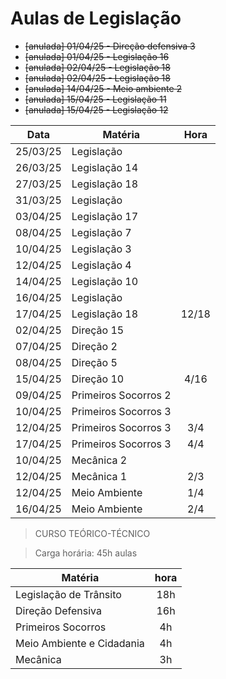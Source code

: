 # Aulas de Legislação

- ~~[anulada] 01/04/25 - Direção defensiva 3~~
- ~~[anulada] 01/04/25 - Legislação 16~~
- ~~[anulada] 02/04/25 - Legislação 18~~
- ~~[anulada] 02/04/25 - Legislação 18~~
- ~~[anulada] 14/04/25 - Meio ambiente 2~~
- ~~[anulada] 15/04/25 -  Legislação 11~~
- ~~[anulada] 15/04/25 -  Legislação 12~~

  
| Data     | Matéria              | Hora  |
| -------- | -------------------- | :---: |
| 25/03/25 | Legislação           |       |
| 26/03/25 | Legislação 14        |       |
| 27/03/25 | Legislação 18        |       |
| 31/03/25 | Legislação           |       |
| 03/04/25 | Legislação 17        |       |
| 08/04/25 | Legislação 7         |       |
| 10/04/25 | Legislação 3         |       |
| 12/04/25 | Legislação 4         |       |
| 14/04/25 | Legislação 10        |       |
| 16/04/25 | Legislação           |       |
| 17/04/25 | Legislação 18        | 12/18 |
| 02/04/25 | Direção 15           |       |
| 07/04/25 | Direção 2            |       |
| 08/04/25 | Direção 5            |       |
| 15/04/25 | Direção 10           | 4/16  |
| 09/04/25 | Primeiros Socorros 2 |       |
| 10/04/25 | Primeiros Socorros 3 |       |
| 12/04/25 | Primeiros Socorros 3 | 3/4   |
| 17/04/25 | Primeiros Socorros 3 | 4/4   |
| 10/04/25 | Mecânica 2           |       |
| 12/04/25 | Mecânica 1           | 2/3   |
| 12/04/25 | Meio Ambiente        | 1/4   |
| 16/04/25 | Meio Ambiente        | 2/4   |

> CURSO TEÓRICO-TÉCNICO

> Carga horária: 45h aulas

| Matéria                   | hora |
| ------------------------- | :--: |
| Legislação de Trânsito    | 18h  |
| Direção Defensiva         | 16h  |
| Primeiros Socorros        | 4h   |
| Meio Ambiente e Cidadania | 4h   |
| Mecânica                  | 3h   |